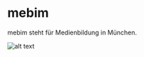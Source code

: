 # mebim
mebim steht für Medienbildung in München.

![alt text](https://iuuu.de/_dev/canvas-export_new.png)
